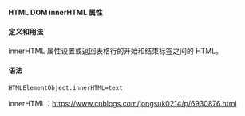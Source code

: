 #### HTML DOM innerHTML 属性 ####

#### 定义和用法 ####
innerHTML 属性设置或返回表格行的开始和结束标签之间的 HTML。

#### 语法 ####

    HTMLElementObject.innerHTML=text


innerHTML：https://www.cnblogs.com/jongsuk0214/p/6930876.html